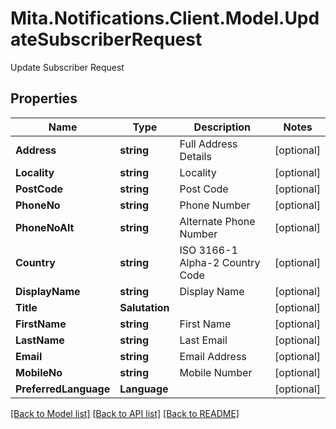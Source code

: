 # Mita.Notifications.Client.Model.UpdateSubscriberRequest
Update Subscriber Request

## Properties

Name | Type | Description | Notes
------------ | ------------- | ------------- | -------------
**Address** | **string** | Full Address Details | [optional] 
**Locality** | **string** | Locality | [optional] 
**PostCode** | **string** | Post Code | [optional] 
**PhoneNo** | **string** | Phone Number | [optional] 
**PhoneNoAlt** | **string** | Alternate Phone Number | [optional] 
**Country** | **string** | ISO 3166-1 Alpha-2 Country Code | [optional] 
**DisplayName** | **string** | Display Name | [optional] 
**Title** | **Salutation** |  | [optional] 
**FirstName** | **string** | First Name | [optional] 
**LastName** | **string** | Last Email | [optional] 
**Email** | **string** | Email Address | [optional] 
**MobileNo** | **string** | Mobile Number | [optional] 
**PreferredLanguage** | **Language** |  | [optional] 

[[Back to Model list]](../README.md#documentation-for-models) [[Back to API list]](../README.md#documentation-for-api-endpoints) [[Back to README]](../README.md)

